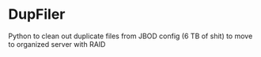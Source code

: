 # DupFiler
Python to clean out duplicate files from JBOD config (6 TB of shit) to move to organized server with RAID
